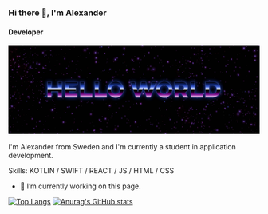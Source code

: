 ### Hi there 👋, I'm Alexander
#### Developer
![Developer](https://github.com/Lagos77/Github-Banner/blob/master/helloworldbanner.jpg)

I'm Alexander from Sweden and I'm currently a student in application development.

Skills: KOTLIN / SWIFT / REACT / JS / HTML / CSS

- 🔭 I’m currently working on this page. 

[![Top Langs](https://github-readme-stats.vercel.app/api/top-langs/?username=Lagos77&layout=compact)](https://github.com/anuraghazra/github-readme-stats) [![Anurag's GitHub stats](https://github-readme-stats.vercel.app/api?username=Lagos77)](https://github.com/anuraghazra/github-readme-stats) 




<!--
**Lagos77/Lagos77** is a ✨ _special_ ✨ repository because its `README.md` (this file) appears on your GitHub profile.

Here are some ideas to get you started:

- 🔭 I’m currently working on ...
- 🌱 I’m currently learning ...
- 👯 I’m looking to collaborate on ...
- 🤔 I’m looking for help with ...
- 💬 Ask me about ...
- 📫 How to reach me: ...
- 😄 Pronouns: ...
- ⚡ Fun fact: ...
-->
